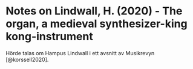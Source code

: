 # Notes on Lindwall, H. (2020) - The organ, a medieval synthesizer-king kong-instrument

Hörde talas om Hampus Lindwall i ett avsnitt av Musikrevyn [@korssell2020].

